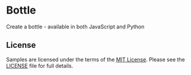# Bottle
Create a bottle - available in both JavaScript and Python

## License
Samples are licensed under the terms of the [MIT License](http://opensource.org/licenses/MIT). Please see the [LICENSE](LICENSE) file for full details.
